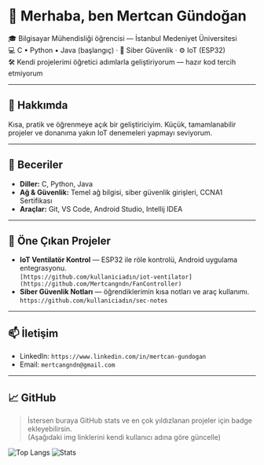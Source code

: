 <h1 aling="center"> 👋 Merhaba, ben Mertcan Gündoğan </h1>

🎓 Bilgisayar Mühendisliği öğrencisi — İstanbul Medeniyet Üniversitesi  
💻 C • Python • Java (başlangıç) · 🔐 Siber Güvenlik · ⚙️ IoT (ESP32)  
🛠️ Kendi projelerimi öğretici adımlarla geliştiriyorum — hazır kod tercih etmiyorum

---

## 🚀 Hakkımda
Kısa, pratik ve öğrenmeye açık bir geliştiriciyim. Küçük, tamamlanabilir projeler ve donanıma yakın IoT denemeleri yapmayı seviyorum.

---

## 🔧 Beceriler
- **Diller:** C, Python, Java
- **Ağ & Güvenlik:** Temel ağ bilgisi, siber güvenlik girişleri, CCNA1 Sertifikası
- **Araçlar:** Git, VS Code, Android Studio, Intellij IDEA

---

## 🧩 Öne Çıkan Projeler
- **IoT Ventilatör Kontrol** — ESP32 ile röle kontrolü, Android uygulama entegrasyonu.  
  `[https://github.com/kullaniciadın/iot-ventilator](https://github.com/Mertcangndn/FanController)`
- **Siber Güvenlik Notları** — öğrendiklerimin kısa notları ve araç kullanımı.  
  `https://github.com/kullaniciadın/sec-notes`

---

## 📫 İletişim
- LinkedIn: `https://www.linkedin.com/in/mertcan-gundogan`  
- Email: `mertcangndn@gmail.com`

---

## 📈 GitHub
> İstersen buraya GitHub stats ve en çok yıldızlanan projeler için badge ekleyebilirsin.  
(Aşağıdaki img linklerini kendi kullanıcı adına göre güncelle)

![Top Langs](https://github-readme-stats.vercel.app/api/top-langs/?username=mertcangndn&layout=compact)
![Stats](https://github-readme-stats.vercel.app/api?username=mertcangndn&show_icons=true)
